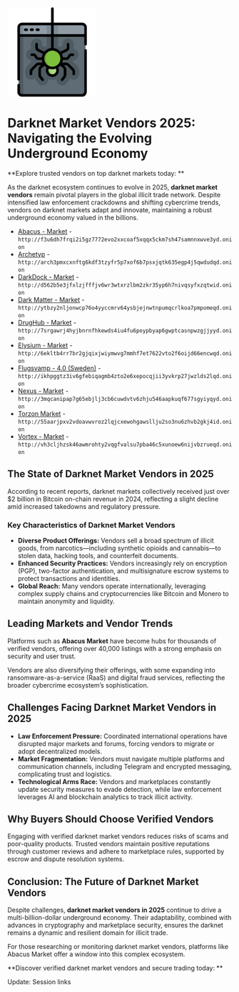 <img src="/base/footer.webp" width="200">


# Darknet Market Vendors 2025: Navigating the Evolving Underground Economy

**Explore trusted vendors on top darknet markets today: **

As the darknet ecosystem continues to evolve in 2025, **darknet market vendors** remain pivotal players in the global illicit trade network. Despite intensified law enforcement crackdowns and shifting cybercrime trends, vendors on darknet markets adapt and innovate, maintaining a robust underground economy valued in the billions.

*   [Abacus - Market](http://f3u6dh7frqi2i5gz7772evo2xxcoaf5xqqx5ckm7sh47samnnxwve3yd.onion) - `http://f3u6dh7frqi2i5gz7772evo2xxcoaf5xqqx5ckm7sh47samnnxwve3yd.onion`
*   [Archetyp](@archetyp) - `http://arch3pmxcxnftg6kdf3tzyfr5p7xof6b7psxjqtk635egp4j5qwdudqd.onion`
*   [DarkDock - Market](http://d562b5e3jfxlzjfffjv6wr3wtxrzlbm2zkr35yp6h7nivqsyfxzqtwid.onion) - `http://d562b5e3jfxlzjfffjv6wr3wtxrzlbm2zkr35yp6h7nivqsyfxzqtwid.onion`
*   [Dark Matter - Market](http://ytbzy2nljonwcp76o4yyccmrv64ysbjejnwtnpumqcrlkoa7pmpomeqd.onion) - `http://ytbzy2nljonwcp76o4yyccmrv64ysbjejnwtnpumqcrlkoa7pmpomeqd.onion`
*   [DrugHub - Market](http://7srgawrj4hyjbnrnfhkewds4iu4fu6poypbyap6gwptcasnpwzgjjyyd.onion) - `http://7srgawrj4hyjbnrnfhkewds4iu4fu6poypbyap6gwptcasnpwzgjjyyd.onion`
*   [Elysium - Market](http://6ekltb4rr7br2gjqixjwiymwvg7mmhf7et7622vto2f6oijd66encwqd.onion) - `http://6ekltb4rr7br2gjqixjwiymwvg7mmhf7et7622vto2f6oijd66encwqd.onion`
*   [Flugsvamp - 4.0 (Sweden)](http://ikhpggtz3iv6gfebiqagmb4zto2e6xepocqjii3yvkrp27jwzlds2lqd.onion) - `http://ikhpggtz3iv6gfebiqagmb4zto2e6xepocqjii3yvkrp27jwzlds2lqd.onion`
*   [Nexus - Market](http://3mqcanipap7g65ebjlj3cb6cuwdvtv6zhju546aapkuqf677sgyiyqyd.onion) - `http://3mqcanipap7g65ebjlj3cb6cuwdvtv6zhju546aapkuqf677sgyiyqyd.onion`
*   [Torzon Market](http://55aarjpxv2vdoavwvroz2lqjcxewohgawsllju2so3nu6zhvb2gkj4id.onion) - `http://55aarjpxv2vdoavwvroz2lqjcxewohgawsllju2so3nu6zhvb2gkj4id.onion`
*   [Vortex - Market](http://vh3cljhzsk46awmrohty2vqgfvalsu7pba46c5xunoew6nijvbzrueqd.onion) - `http://vh3cljhzsk46awmrohty2vqgfvalsu7pba46c5xunoew6nijvbzrueqd.onion`


## The State of Darknet Market Vendors in 2025

According to recent reports, darknet markets collectively received just over \$2 billion in Bitcoin on-chain revenue in 2024, reflecting a slight decline amid increased takedowns and regulatory pressure.

### Key Characteristics of Darknet Market Vendors

- **Diverse Product Offerings:** Vendors sell a broad spectrum of illicit goods, from narcotics—including synthetic opioids and cannabis—to stolen data, hacking tools, and counterfeit documents.
- **Enhanced Security Practices:** Vendors increasingly rely on encryption (PGP), two-factor authentication, and multisignature escrow systems to protect transactions and identities.
- **Global Reach:** Many vendors operate internationally, leveraging complex supply chains and cryptocurrencies like Bitcoin and Monero to maintain anonymity and liquidity.


## Leading Markets and Vendor Trends

Platforms such as **Abacus Market** have become hubs for thousands of verified vendors, offering over 40,000 listings with a strong emphasis on security and user trust.

Vendors are also diversifying their offerings, with some expanding into ransomware-as-a-service (RaaS) and digital fraud services, reflecting the broader cybercrime ecosystem’s sophistication.

## Challenges Facing Darknet Market Vendors in 2025

- **Law Enforcement Pressure:** Coordinated international operations have disrupted major markets and forums, forcing vendors to migrate or adopt decentralized models.
- **Market Fragmentation:** Vendors must navigate multiple platforms and communication channels, including Telegram and encrypted messaging, complicating trust and logistics.
- **Technological Arms Race:** Vendors and marketplaces constantly update security measures to evade detection, while law enforcement leverages AI and blockchain analytics to track illicit activity.


## Why Buyers Should Choose Verified Vendors

Engaging with verified darknet market vendors reduces risks of scams and poor-quality products. Trusted vendors maintain positive reputations through customer reviews and adhere to marketplace rules, supported by escrow and dispute resolution systems.

## Conclusion: The Future of Darknet Market Vendors

Despite challenges, **darknet market vendors in 2025** continue to drive a multi-billion-dollar underground economy. Their adaptability, combined with advances in cryptography and marketplace security, ensures the darknet remains a dynamic and resilient domain for illicit trade.

For those researching or monitoring darknet market vendors, platforms like Abacus Market offer a window into this complex ecosystem.

**Discover verified darknet market vendors and secure trading today: **





Update: Session links